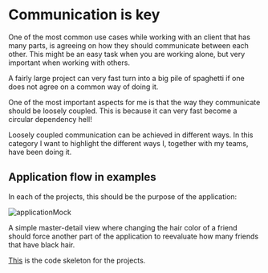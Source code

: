 # Communication is **key**
One of the most common use cases while working with an client that has many parts, is agreeing on how they should 
communicate between each other. This might be an easy task when you are working alone, but very important when 
working with others.

A fairly large project can very fast turn into a big pile of spaghetti if one does not agree on a common way of doing it.

One of the most important aspects for me is that the way they communicate should be loosely coupled. This is because it can very fast become a circular dependency hell! 

Loosely coupled communication can be achieved in different ways. In this category I want to highlight the different ways I, together with my teams, have been doing it. 


## Application flow in examples
In each of the projects, this should be the purpose of the application:

![applicationMock]

[applicationMock]:applicationMock.png

A simple master-detail view where changing the hair color of a friend should force another part of the application to
 reevaluate how many friends that have black hair.
 
 [This](applicationskeleton/) is the code skeleton for the projects.  
